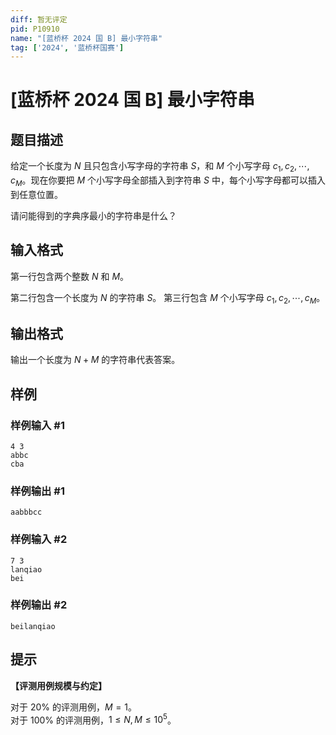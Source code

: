 ```yaml
---
diff: 暂无评定
pid: P10910
name: "[蓝桥杯 2024 国 B] 最小字符串"
tag: ['2024', '蓝桥杯国赛']
---
```

# [蓝桥杯 2024 国 B] 最小字符串
## 题目描述

给定一个长度为 $N$ 且只包含小写字母的字符串 $S$，和 $M$ 个小写字母 $c_1, c_2, \cdots, c_M$。现在你要把 $M$ 个小写字母全部插入到字符串 $S$ 中，每个小写字母都可以插入到任意位置。

请问能得到的字典序最小的字符串是什么？
## 输入格式

第一行包含两个整数 $N$ 和 $M$。

第二行包含一个长度为 $N$ 的字符串 $S$。
第三行包含 $M$ 个小写字母 $c_1, c_2, \cdots, c_M$。
## 输出格式

输出一个长度为 $N + M$ 的字符串代表答案。
## 样例

### 样例输入 #1
```
4 3
abbc
cba
```
### 样例输出 #1
```
aabbbcc
```
### 样例输入 #2
```
7 3
lanqiao
bei
```
### 样例输出 #2
```
beilanqiao
```
## 提示

**【评测用例规模与约定】**

对于 $20\%$ 的评测用例，$M = 1$。  
对于 $100\%$ 的评测用例，$1 \le N, M \le 10^5$。
